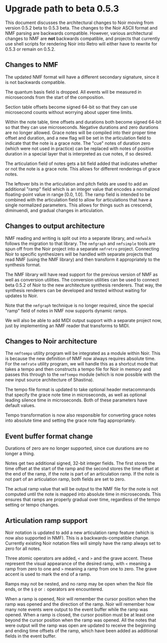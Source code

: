 # Upgrade path to beta 0.5.3

This document discusses the architectural changes to Noir moving from version 0.5.2 beta to 0.5.3 beta.  The changes to the Noir ASCII format and NMF parsing are backwards compatible.  However, various architectural changes to NMF are __not__ backwards compatible, and projects that currently use shell scripts for rendering Noir into Retro will either have to rewrite for 0.5.3 or remain on 0.5.2.

## Changes to NMF

The updated NMF format will have a different secondary signature, since it is not backwards compatible.

The quantum basis field is dropped.  All events will be measured in microseconds from the start of the composition.

Section table offsets become signed 64-bit so that they can use microsecond counts without worrying about upper time limits.

Within the note table, time offsets and durations both become signed 64-bit so that they can use microseconds.  Negative durations and zero durations are no longer allowed.  Grace notes will be compiled into their proper time offset and duration, and a new flag will be set in the articulation field to indicate that the note is a grace note.  The "cue" notes of duration zero (which were not used in practice) can be replaced with notes of positive duration in a special layer that is interpreted as cue notes, if so desired.

The articulation field of notes gets a bit field added that indicates whether or not the note is a grace note.  This allows for different renderings of grace notes.

The leftover bits in the articulation and pitch fields are used to add an additional "ramp" field which is an integer value that encodes a normalized floating-point value in range \[0.0, 1.0\].  The ramp field is intended to be combined with the articulation field to allow for articulations that have a single normalized parameters.  This allows for things such as crescendi, diminuendi, and gradual changes in articulation.

## Changes to output architecture

NMF reading and writing is split out into a separate library, and `nmfwalk` follows the migration to that library.  The `nmfgraph` and `nmfsimple` tools are spun off from the Noir project into a separate `nmfretro` project.  Connecting Noir to specific synthesizers will be handled with separate projects that read NMF (using the NMF library) and then transform it appropriately to the synthesis format.

The NMF library will have read support for the previous version of NMF as well as conversion utilities.  The conversion utilities can be used to connect beta 0.5.2 of Noir to the new architecture synthesis renderers.  That way, the synthesis renderers can be developed and tested without waiting for updates to Noir.

Note that the `nmfgraph` technique is no longer required, since the special "ramp" field of notes in NMF now supports dynamic ramps.

We will also be able to add MIDI output support with a separate project now, just by implementing an NMF reader that transforms to MIDI.

## Changes to Noir architecture

The `nmftempo` utility program will be integrated as a module within Noir.  This is because the new definition of NMF now always requires absolute time.  For the `nmfrate` utility program, we will handle this as a shortcut mode that takes a tempo and then constructs a tempo file for Noir in memory and passes this through to the `nmftempo` module (which is now possible with the new input source architecture of Shastina).

The tempo file format is updated to take optional header metacommands that specify the grace note time in microseconds, as well as optional leading silence time in microseconds.  Both of these parameters have default values.

Tempo transformation is now also responsible for converting grace notes into absolute time and setting the grace note flag appropriately.

## Event buffer format change

Durations of zero are no longer supported, since cue durations are no longer a thing.

Notes get two additional signed, 32-bit integer fields.  The first stores the time offset at the start of the ramp and the second stores the time offset at the end of the ramp, if the note is part of an articulation ramp.  If the note is not part of an articulation ramp, both fields are set to zero.

The actual ramp value that will be output to the NMF file for the note is not computed until the note is mapped into absolute time in microseconds.  This ensures that ramps are properly gradual over time, regardless of the tempo setting or tempo changes.

## Articulation ramp support

Noir notation is updated to add a new articulation ramp feature (which is now also supported in NMF).  This is a backwards-compatible change.  Currently existing Noir notation files will simply have the ramp always set to zero for all notes.

Three atomic operators are added, `<` and `>` and the grave accent.  These represent the visual appearance of the desired ramp, with `<` meaning a ramp from zero to one and `>` meaning a ramp from one to zero.  The grave accent is used to mark the end of a ramp.

Ramps may not be nested, and no ramp may be open when the Noir file ends, or the `$` `@` or `:` operators are encountered.

When a ramp is opened, Noir will remember the cursor position when the ramp was opened and the direction of the ramp.  Noir will remember how many note events were output to the event buffer while the ramp was opened.  When a ramp is closed, the cursor position must be at least one beyond the cursor position when the ramp was opened.  All the notes that were output will the ramp was open are updated to receive the beginning and ending time offsets of the ramp, which have been added as additional fields in the event buffer.
